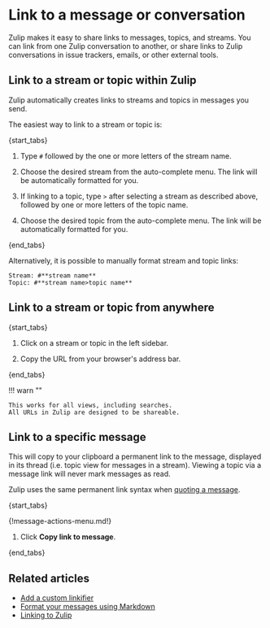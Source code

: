 # Link to a message or conversation

Zulip makes it easy to share links to messages, topics, and streams. You can
link from one Zulip conversation to another, or share links to Zulip conversations
in issue trackers, emails, or other external tools.

## Link to a stream or topic within Zulip

Zulip automatically creates links to streams and topics in messages you send.

The easiest way to link to a stream or topic is:

{start_tabs}

1. Type `#` followed by the one or more letters of the stream name.

2. Choose the desired stream from the auto-complete menu. The link will be
   automatically formatted for you.

3. If linking to a topic, type `>` after selecting a stream as described above,
   followed by one or more letters of the topic name.

4. Choose the desired topic from the auto-complete menu. The link will be
   automatically formatted for you.

{end_tabs}

Alternatively, it is possible to manually format stream and topic links:

```
Stream: #**stream name**
Topic: #**stream name>topic name**
```

## Link to a stream or topic from anywhere

{start_tabs}

1. Click on a stream or topic in the left sidebar.

1. Copy the URL from your browser's address bar.

{end_tabs}

!!! warn ""

    This works for all views, including searches.
    All URLs in Zulip are designed to be shareable.

## Link to a specific message

This will copy to your clipboard a permanent link to the message,
displayed in its thread (i.e. topic view for messages in a stream).
Viewing a topic via a message link will never mark messages as read.

Zulip uses the same permanent link syntax when [quoting a
message](/help/quote-and-reply).

{start_tabs}

{!message-actions-menu.md!}

1. Click **Copy link to message**.

{end_tabs}

## Related articles

* [Add a custom linkifier](/help/add-a-custom-linkifier)
* [Format your messages using Markdown](/help/format-your-message-using-markdown)
* [Linking to Zulip](/help/linking-to-zulip)
